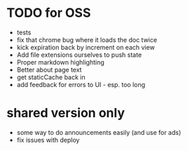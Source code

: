 # TODO for OSS
* tests
* fix that chrome bug where it loads the doc twice
* kick expiration back by increment on each view
* Add file extensions ourselves to push state
* Proper markdown highlighting
* Better about page text
* get staticCache back in
* add feedback for errors to UI - esp. too long

# shared version only
* some way to do announcements easily (and use for ads)
* fix issues with deploy
